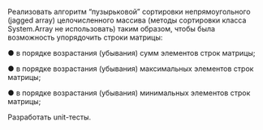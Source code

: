 Реализовать алгоритм “пузырьковой” сортировки непрямоугольного (jagged array) целочисленного массива 
(методы сортировки класса System.Array не использовать) таким образом, чтобы была возможность упорядочить строки матрицы: 

●	в порядке возрастания (убывания) сумм элементов строк матрицы;

●	в порядке возрастания (убывания) максимальных элементов строк матрицы;

●	в порядке возрастания (убывания) минимальных элементов строк матрицы;

Разработать unit-тесты.
